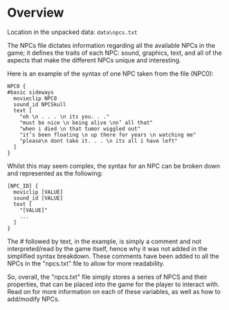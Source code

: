 # Overview
 Location in the unpacked data: ```data\npcs.txt```

The NPCs file dictates information regarding all the available NPCs in the game; it defines the traits of each NPC: sound, graphics, text, and all of the aspects that make the different NPCs unique and interesting.

Here is an example of the syntax of one NPC taken from the file (NPC0):

```
NPC0 {
#basic sideways
  movieclip NPC0
  sound_id NPCSkull
  text [
    "oh \n . . . \n its you. . ."
    "must be nice \n being alive \nn’ all that"
    "when i died \n that tumor wiggled out"
    "it’s been floating \n up there for years \n watching me"
    "please\n dont take it. . . \n its all i have left"
  ]
}
```

Whilst this may seem complex, the syntax for an NPC can be broken down and represented as the following:

```
[NPC_ID] {
  moviclip [VALUE]
  sound_id [VALUE]
  text [
    "[VALUE]"
    ...
  ]
}
```

The # followed by text, in the example, is simply a comment and not interpreted/read by the game itself, hence why it was not added in the simplified syntax breakdown. These comments have been added to all the NPCs in the "npcs.txt" file to allow for more readability.

So, overall, the "npcs.txt" file simply stores a series of NPCS and their properties, that can be placed into the game for the player to interact with. Read on for more information on each of these variables, as well as how to add/modify NPCs. 
